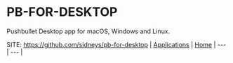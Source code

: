 # PB-FOR-DESKTOP

 Pushbullet Desktop app for macOS, Windows and Linux.

 SITE: https://github.com/sidneys/pb-for-desktop
 | [Applications](https://portable-linux-apps.github.io/apps.html) | [Home](https://portable-linux-apps.github.io)
 | --- | --- |
